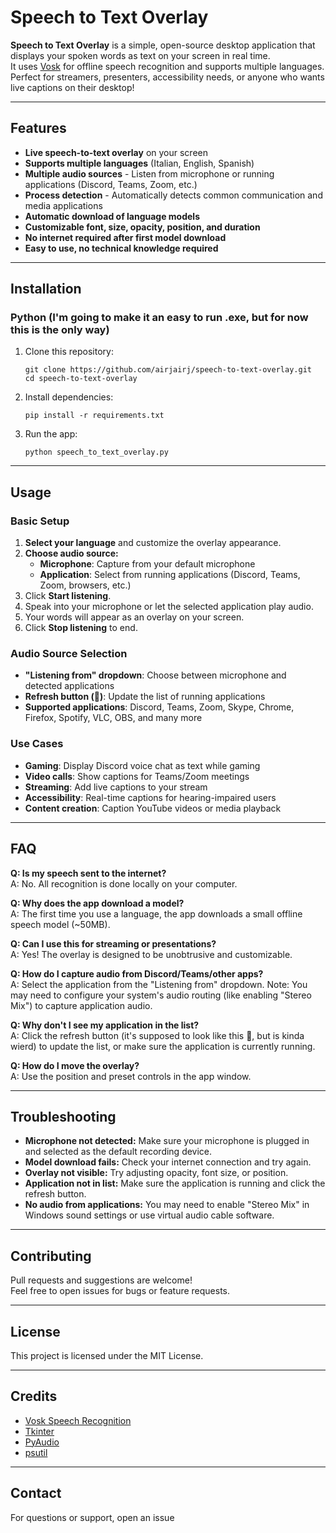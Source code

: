 # Speech to Text Overlay

**Speech to Text Overlay** is a simple, open-source desktop application that displays your spoken words as text on your screen in real time.  
It uses [Vosk](https://alphacephei.com/vosk/) for offline speech recognition and supports multiple languages.  
Perfect for streamers, presenters, accessibility needs, or anyone who wants live captions on their desktop!

---

## Features

- **Live speech-to-text overlay** on your screen
- **Supports multiple languages** (Italian, English, Spanish)
- **Multiple audio sources** - Listen from microphone or running applications (Discord, Teams, Zoom, etc.)
- **Process detection** - Automatically detects common communication and media applications
- **Automatic download of language models**
- **Customizable font, size, opacity, position, and duration**
- **No internet required after first model download**
- **Easy to use, no technical knowledge required**

---

## Installation

### Python (I'm going to make it an easy to run .exe, but for now this is the only way)

1. Clone this repository:
   ```
   git clone https://github.com/airjairj/speech-to-text-overlay.git
   cd speech-to-text-overlay
   ```
2. Install dependencies:
   ```
   pip install -r requirements.txt
   ```
3. Run the app:
   ```
   python speech_to_text_overlay.py
   ```

---

## Usage

### Basic Setup
1. **Select your language** and customize the overlay appearance.
2. **Choose audio source:**
   - **Microphone**: Capture from your default microphone
   - **Application**: Select from running applications (Discord, Teams, Zoom, browsers, etc.)
3. Click **Start listening**.
4. Speak into your microphone or let the selected application play audio.
5. Your words will appear as an overlay on your screen.
6. Click **Stop listening** to end.

### Audio Source Selection
- **"Listening from" dropdown**: Choose between microphone and detected applications
- **Refresh button (🔄)**: Update the list of running applications
- **Supported applications**: Discord, Teams, Zoom, Skype, Chrome, Firefox, Spotify, VLC, OBS, and many more

### Use Cases
- **Gaming**: Display Discord voice chat as text while gaming
- **Video calls**: Show captions for Teams/Zoom meetings
- **Streaming**: Add live captions to your stream
- **Accessibility**: Real-time captions for hearing-impaired users
- **Content creation**: Caption YouTube videos or media playback

---

## FAQ

**Q: Is my speech sent to the internet?**  
A: No. All recognition is done locally on your computer.

**Q: Why does the app download a model?**  
A: The first time you use a language, the app downloads a small offline speech model (~50MB).

**Q: Can I use this for streaming or presentations?**  
A: Yes! The overlay is designed to be unobtrusive and customizable.

**Q: How do I capture audio from Discord/Teams/other apps?**  
A: Select the application from the "Listening from" dropdown. Note: You may need to configure your system's audio routing (like enabling "Stereo Mix") to capture application audio.

**Q: Why don't I see my application in the list?**  
A: Click the refresh button (it's supposed to look like this 🔄, but is kinda wierd) to update the list, or make sure the application is currently running.

**Q: How do I move the overlay?**  
A: Use the position and preset controls in the app window.

---

## Troubleshooting

- **Microphone not detected:** Make sure your microphone is plugged in and selected as the default recording device.
- **Model download fails:** Check your internet connection and try again.
- **Overlay not visible:** Try adjusting opacity, font size, or position.
- **Application not in list:** Make sure the application is running and click the refresh button.
- **No audio from applications:** You may need to enable "Stereo Mix" in Windows sound settings or use virtual audio cable software.

---

## Contributing

Pull requests and suggestions are welcome!  
Feel free to open issues for bugs or feature requests.

---

## License

This project is licensed under the MIT License.

---

## Credits

- [Vosk Speech Recognition](https://alphacephei.com/vosk/)
- [Tkinter](https://docs.python.org/3/library/tkinter.html)
- [PyAudio](https://people.csail.mit.edu/hubert/pyaudio/)
- [psutil](https://github.com/giampaolo/psutil)

---

## Contact

For questions or support, open an issue